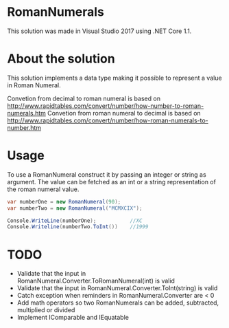 # RomanNumerals
This solution was made in Visual Studio 2017 using .NET Core 1.1.

# About the solution
This solution implements a data type making it possible to represent a value in Roman Numeral.

Convetion from decimal to roman numeral is based on http://www.rapidtables.com/convert/number/how-number-to-roman-numerals.htm
Convetion from roman numeral to decimal is based on http://www.rapidtables.com/convert/number/how-roman-numerals-to-number.htm

# Usage
To use a RomanNumeral construct it by passing an integer or string as argument. The value can be fetched as an int or a string
representation of the roman numeral value.

```csharp
var numberOne = new RomanNumeral(90);
var numberTwo = new RomanNumeral("MCMXCIX");

Console.WriteLine(numberOne);			//XC
Console.Writeline(numberTwo.ToInt())	//1999
```

# TODO
- Validate that the input in RomanNumeral.Converter.ToRomanNumeral(int) is valid
- Validate that the input in RomanNumeral.Converter.ToInt(string) is valid
- Catch exception when reminders in RomanNumeral.Converter are < 0
- Add math operators so two RomanNumerals can be added, subtracted, multiplied or divided 
- Implement IComparable and IEquatable